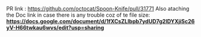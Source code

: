 PR link : https://github.com/octocat/Spoon-Knife/pull/31771
Also ataching the Doc link in case there is any trouble coz of te file size: **https://docs.google.com/document/d/1fXCsZLlbpb7ydUD7g2lDYXjiSc26yV-H66twkau6wvs/edit?usp=sharing**
